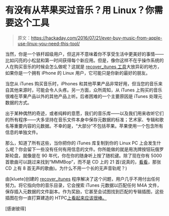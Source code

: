 # 有没有从苹果买过音乐？用 Linux？你需要这个工具

> 原文：<https://hackaday.com/2016/07/21/ever-buy-music-from-apple-use-linux-you-need-this-tool/>

当然，你是一个铁杆超级用户，但这并不意味着你不享受生活中更美好的事情——比如闪亮的小松鼠和第一时间获得每个新应用。但是，像你这样不在乎操作系统的人在购买音乐的时候会怎么做呢？这就是 [recover_itunes 工具](https://github.com/kluete/recover_itunes)大放异彩的地方，如果你是一个拥有 iPhone 的 Linux 用户，它可能只是你新的最好的朋友。

当您从 iTunes 购买音乐时，iPhones 和其他苹果产品非常好用，但当您的音乐来自其他来源时，可能会令人头疼。另一方面，众所周知，从 iTunes 上购买的音乐很难在苹果产品以外的其他产品上听。后者困难的一个主要原因是 iTunes 处理元数据的方式。

出于某种偶然的奇迹，或者纯粹的意愿，我们的音乐库——以及我们用来收听它们的所有程序——大多坚持在音乐文件本身中保存元数据的标准；艺术家、专辑和歌名等重要内容的元数据。不幸的是，“大部分”不包括苹果。苹果使用一个包含所有信息的单独文件。

那么，知道了所有这些，当你把你的 iTunes 库复制到你的 Linux PC 上会发生什么呢？你会留下一些没有任何有用信息的文件。你所能做的就是用洗牌按钮玩俄罗斯轮盘，就像是在 90 年代，你在你的随身听上按了随机键。除了现在你有 5000 首歌曲可以跳过来找到“MMMBop”，而不是 CD 上的 21 首(说真的，[看看](https://en.wikipedia.org/wiki/Middle_of_Nowhere_(album))，那张 CD 上有 8 首无声的歌曲)。为什么不用一个长的无声音轨呢？)

由[kluete]创建的 [recover_itunes](https://github.com/kluete/recover_itunes) 程序解决了这个问题，用户几乎不用付出任何努力。将它指向你的音乐目录，它会搜索 iTunes 元数据以匹配任何 M4A 文件，保存插入元数据的文件副本。作为奖励，它甚至会试图找到匹配的专辑插图，这些插图在你一直打算建造的 HTPC[上看起来应该很棒。](https://hackaday.com/2015/11/22/control-your-htpc-with-scavenged-ir-parts/)

[感谢彼得]